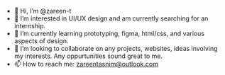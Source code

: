 - 👋 Hi, I’m @zareen-t
- 👀 I’m interested in UI/UX design and am currently searching for an internship.
- 🌱 I’m currently learning prototyping, figma, html/css, and various aspects of design.
- 💞️ I’m looking to collaborate on any projects, websites, ideas involving my interests. Any oppurtunities sound great to me.
- 📫 How to reach me: zareentasnim@outlook.com

<!---
zareen-t/zareen-t is a ✨ special ✨ repository because its `README.md` (this file) appears on your GitHub profile.
You can click the Preview link to take a look at your changes.
--->

